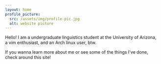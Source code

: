 ```yaml
---
layout: home
profile_picture:
  src: /assets/img/profile-pic.jpg
  alt: website picture
---
```


<p>
    Hello! I am a undergraduate linguistics student at the University of Arizona, a vim enthusiast, and an Arch linux user, btw.
</p>

<p>
    If you wanna learn more about me or see some of the things I've done, check around this site!
</p>
